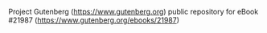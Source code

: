 Project Gutenberg (https://www.gutenberg.org) public repository for eBook #21987 (https://www.gutenberg.org/ebooks/21987)
